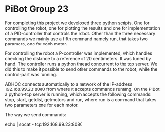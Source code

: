 # PiBot Group 23
For completing this project we developed three python scripts. One for controlling the robot, one for plotting the results and one for implementation of a PID-controller that controls the robot. Other than the three necessary commands we mainly use a fifth command namely run, that takes two paramers, one for each motor.

For controlling the robot a P-controller was implemented, which handles checking the distance to a reference of 20 centimeters. It was tuned by hand. The controller runs a python thread concurrent to the tcp server. We did this to make it possible to send other commands to the robot, while the control-part was running.

ADHOC connects automatically to a network of the IP-address 192.168.99.23:8080 from where it accepts commands running. On the PiBot a python-tcp server is running, which accepts the following commands: stop, start, getdist, getmotors and run, where run is a command that takes two parameters one for each motor.

The way we send commands:

echo <COMMAND> | socat - tcp:192.168.99.23:8080

